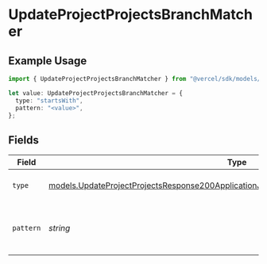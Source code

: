 # UpdateProjectProjectsBranchMatcher

## Example Usage

```typescript
import { UpdateProjectProjectsBranchMatcher } from "@vercel/sdk/models/updateprojectop.js";

let value: UpdateProjectProjectsBranchMatcher = {
  type: "startsWith",
  pattern: "<value>",
};
```

## Fields

| Field                                                                                                                                                                                    | Type                                                                                                                                                                                     | Required                                                                                                                                                                                 | Description                                                                                                                                                                              |
| ---------------------------------------------------------------------------------------------------------------------------------------------------------------------------------------- | ---------------------------------------------------------------------------------------------------------------------------------------------------------------------------------------- | ---------------------------------------------------------------------------------------------------------------------------------------------------------------------------------------- | ---------------------------------------------------------------------------------------------------------------------------------------------------------------------------------------- |
| `type`                                                                                                                                                                                   | [models.UpdateProjectProjectsResponse200ApplicationJSONResponseBodyLatestDeploymentsType](../models/updateprojectprojectsresponse200applicationjsonresponsebodylatestdeploymentstype.md) | :heavy_check_mark:                                                                                                                                                                       | The type of matching to perform                                                                                                                                                          |
| `pattern`                                                                                                                                                                                | *string*                                                                                                                                                                                 | :heavy_check_mark:                                                                                                                                                                       | The pattern to match against branch names                                                                                                                                                |